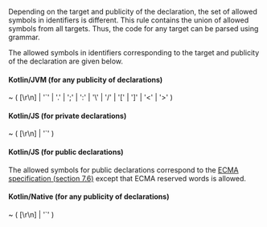 Depending on the target and publicity of the declaration, the set of allowed symbols in identifiers is different.
This rule contains the union of allowed symbols from all targets.
Thus, the code for any target can be parsed using grammar.

The allowed symbols in identifiers corresponding to the target and publicity of the declaration are given below.

#### Kotlin/JVM (for any publicity of declarations)

<div class="grammar-description">
    <span class="grammar-string">~</span>
    <span class="grammar-symbol">(</span>
    <span class="grammar-string">[\r\n]</span>
    <span class="grammar-symbol">|</span>
    <span class="grammar-string">'`'</span>
    <span class="grammar-symbol">|</span>
    <span class="grammar-string">'.'</span>
    <span class="grammar-symbol">|</span>
    <span class="grammar-string">';'</span>
    <span class="grammar-symbol">|</span>
    <span class="grammar-string">':'</span>
    <span class="grammar-symbol">|</span>
    <span class="grammar-string">'\'</span>
    <span class="grammar-symbol">|</span>
    <span class="grammar-string">'/'</span>
    <span class="grammar-symbol">|</span>
    <span class="grammar-string">'['</span>
    <span class="grammar-symbol">|</span>
    <span class="grammar-string">']'</span>
    <span class="grammar-symbol">|</span>
    <span class="grammar-string">'<'</span>
    <span class="grammar-symbol">|</span>
    <span class="grammar-string">'>'</span>
    <span class="grammar-symbol">)</span>
</div>

#### Kotlin/JS (for private declarations)

<div class="grammar-description">
    <span class="grammar-string">~</span>
    <span class="grammar-symbol">(</span>
    <span class="grammar-string">[\r\n]</span>
    <span class="grammar-symbol">|</span>
    <span class="grammar-string">'`'</span>
    <span class="grammar-symbol">)</span>
</div>

#### Kotlin/JS (for public declarations)

The allowed symbols for public declarations correspond to the <a href="https://www.ecma-international.org/ecma-262/5.1/#sec-7.6" target="_blank">ECMA specification (section 7.6)</a> except that ECMA reserved words is allowed.

#### Kotlin/Native (for any publicity of declarations)

<div class="grammar-description">
    <span class="grammar-string">~</span>
    <span class="grammar-symbol">(</span>
    <span class="grammar-string">[\r\n]</span>
    <span class="grammar-symbol">|</span>
    <span class="grammar-string">'`'</span>
    <span class="grammar-symbol">)</span>
</div>